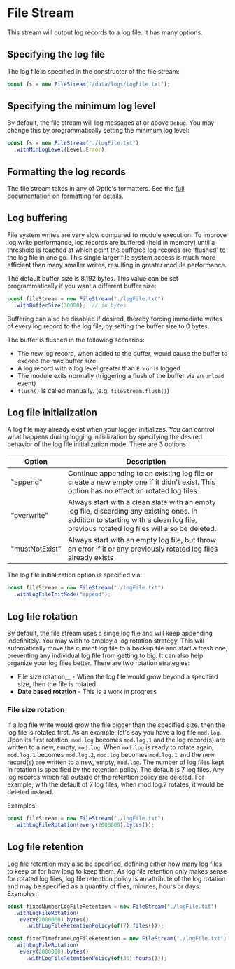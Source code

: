 # File Stream

This stream will output log records to a log file.  It has many options.

## Specifying the log file

The log file is specified in the constructor of the file stream:
```typescript
const fs = new FileStream("/data/logs/logFile.txt");
```

## Specifying the minimum log level

By default, the file stream will log messages at or above `Debug`.  You may 
change this by programmatically setting the minimum log level:
```typescript
const fs = new FileStream("./logFile.txt")
  .withMinLogLevel(Level.Error);

```

## Formatting the log records

The file stream takes in any of Optic's formatters.  See the [full documentation](https://github.com/onjara/optic#log-formatting)
on formatting for details.

## Log buffering

File system writes are very slow compared to module execution.  To improve
log write performance, log records are buffered (held in memory) until
a threshold is reached at which point the buffered log records are 'flushed' to
the log file in one go.  This single larger file system access is much more
efficient than many smaller writes, resulting in greater module performance.

The default buffer size is 8,192 bytes.  This value can be set
programmatically if you want a different buffer size:
```typescript
const fileStream = new FileStream("./logFile.txt")
  .withBufferSize(30000);  // in bytes
```

Buffering can also be disabled if desired, thereby forcing immediate writes of
every log record to the log file, by setting the buffer size to 0 bytes.

The buffer is flushed in the following scenarios:
* The new log record, when added to the buffer, would cause the buffer to exceed the max buffer size
* A log record with a log level greater than `Error` is logged
* The module exits normally (triggering a flush of the buffer via an `unload` event)
* `flush()` is called manually.  (e.g. `fileStream.flush()`)

## Log file initialization

A log file may already exist when your logger initializes.  You can control
what happens during logging initialization by specifying the desired behavior
of the log file initialization mode.  There are 3 options:

Option|Description
------|-----------
"append"|Continue appending to an existing log file or create a new empty one if it didn't exist.  This option has no effect on rotated log files.
"overwrite"|Always start with a clean slate with an empty log file, discarding any existing ones.  In addition to starting with a clean log file, previous rotated log files will also be deleted.
"mustNotExist"|Always start with an empty log file, but throw an error if it or any previously rotated log files already exists

The log file initialization option is specified via:
```typescript
const fileStream = new FileStream("./logFile.txt")
  .withLogFileInitMode("append");
```

## Log file rotation

By default, the file stream uses a singe log file and will keep appending
indefinitely.  You may wish to employ a log rotation strategy.  This will 
automatically move the current log file to a backup file and start a fresh one,
preventing any individual log file from getting to big.  It can also help
organize your log files better.  There are two rotation strategies:
* File size rotation__ - When the log file would grow beyond a specified size, then
the file is rotated
* __Date based rotation__ - This is a work in progress

### File size rotation

If a log file write would grow the file bigger than the specified size, then the
log file is rotated first.  As an example, let's say you have a log file `mod.log`.
Upon its first rotation, `mod.log` becomes `mod.log.1` and the log record(s) are
written to a new, empty, `mod.log`.  When `mod.log` is ready to rotate again,
`mod.log.1` becomes `mod.log.2`, `mod.log` becomes `mod.log.1` and the new
record(s) are written to a new, empty, `mod.log`.  The number of log files kept
in rotation is specified by the retention policy. The default is 7 log files.
Any log records which fall outside of the retention policy are deleted.  For example, with
the default of 7 log files, when mod.log.7 rotates, it would be deleted instead.

Examples:
```typescript
const fileStream = new FileStream("./logFile.txt")
  .withLogFileRotation(every(2000000).bytes());
```

## Log file retention

Log file retention may also be specified, defining either how many log
files to keep or for how long to keep them.  As log file retention only makes
sense for rotated log files, log file retention policy is an attribute of
the log rotation and may be specified as a quantity of files, minutes, hours or
days.  Examples:
```typescript
const fixedNumberLogFileRetention = new FileStream("./logFile.txt")
  .withLogFileRotation(
    every(2000000).bytes()
      .withLogFileRetentionPolicy(of(7).files()));

const fixedTimeframeLogFileRetention = new FileStream("./logFile.txt")
  .withLogFileRotation(
    every(2000000).bytes()
      .withLogFileRetentionPolicy(of(36).hours()));
```
